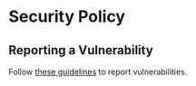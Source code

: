 # Security Policy

## Reporting a Vulnerability

Follow [these guidelines](https://docs.communityhealthtoolkit.org/community/contributing/disclosing-vulnerabilities/) to report vulnerabilities.
